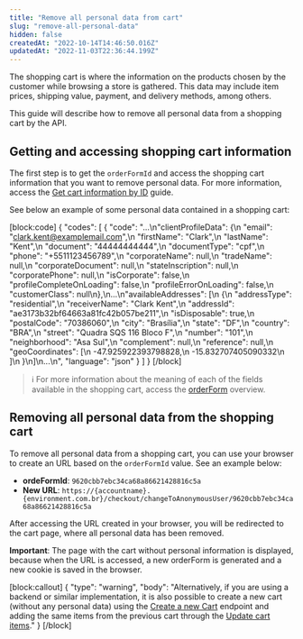 ```yaml
---
title: "Remove all personal data from cart"
slug: "remove-all-personal-data"
hidden: false
createdAt: "2022-10-14T14:46:50.016Z"
updatedAt: "2022-11-03T22:36:44.199Z"
---
```

The shopping cart is where the information on the products chosen by the customer while browsing a store is gathered. This data may include item prices, shipping value, payment, and delivery methods, among others.

This guide will describe how to remove all personal data from a shopping cart by the API.

## Getting and accessing shopping cart information

The first step is to get the `orderFormId` and access the shopping cart information that you want to remove personal data. For more information, access the [Get cart information by ID](https://developers.vtex.com/vtex-rest-api/docs/get-cart-information-by-id) guide.

See below an example of some personal data contained in a shopping cart:

[block:code]
{
  "codes": [
    {
      "code": "...\n\"clientProfileData\": {\n     \"email\": \"clark.kent@examplemail.com\",\n    \"firstName\": \"Clark\",\n    \"lastName\": \"Kent\",\n    \"document\": \"44444444444\",\n    \"documentType\": \"cpf\",\n    \"phone\": \"+5511123456789\",\n    \"corporateName\": null,\n    \"tradeName\": null,\n    \"corporateDocument\": null,\n    \"stateInscription\": null,\n    \"corporatePhone\": null,\n    \"isCorporate\": false,\n    \"profileCompleteOnLoading\": false,\n    \"profileErrorOnLoading\": false,\n    \"customerClass\": null\n},\n…\n\"availableAddresses\": [\n    {\n     \"addressType\": \"residential\",\n     \"receiverName\": \"Clark Kent\",\n     \"addressId\": \"ae3173b32bf64663a81fc42b057be211\",\n     \"isDisposable\": true,\n     \"postalCode\": \"70386060\",\n     \"city\": \"Brasília\",\n     \"state\": \"DF\",\n     \"country\": \"BRA\",\n     \"street\": \"Quadra SQS 116 Bloco F\",\n     \"number\": \"101\",\n     \"neighborhood\": \"Asa Sul\",\n     \"complement\": null,\n     \"reference\": null,\n     \"geoCoordinates\": [\n        -47.925922393798828,\n        -15.832707405090332\n     ]\n    }\n]\n...\n",
      "language": "json"
    }
  ]
}
[/block]

> ℹ️️ For more information about the meaning of each of the fields available in the shopping cart, access the [orderForm](https://developers.vtex.com/docs/guides/orderform-fields) overview.

## Removing all personal data from the shopping cart 

To remove all personal data from a shopping cart, you can use your browser to create an URL based on the  `orderFormId` value. See an example below:

- **ordeFormId**: `9620cbb7ebc34ca68a86621428816c5a`
- **New URL**: `https://{accountname}.{environment.com.br}/checkout/changeToAnonymousUser/9620cbb7ebc34ca68a86621428816c5a`

After accessing the URL created in your browser, you will be redirected to the cart page, where all personal data has been removed.

**Important**: The page with the cart without personal information is displayed, because when the URL is accessed, a new orderForm is generated and a new cookie is saved in the browser.



[block:callout]
{
  "type": "warning",
  "body": "Alternatively, if you are using a backend or similar implementation, it is also possible to create a new cart (without any personal data) using the [Create a new Cart](https://developers.vtex.com/vtex-rest-api/reference/createanewcart) endpoint and adding the same items from the previous cart through the [Update cart items](https://developers.vtex.com/vtex-rest-api/reference/itemsupdate)."
}
[/block]